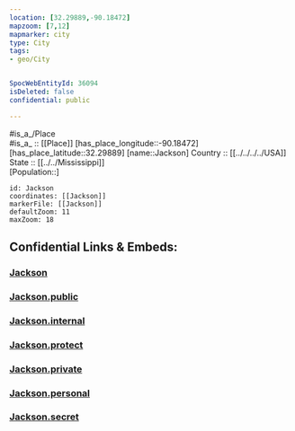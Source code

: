 ```yaml
---
location: [32.29889,-90.18472] 
mapzoom: [7,12] 
mapmarker: city 
type: City
tags:
- geo/City


SpocWebEntityId: 36094
isDeleted: false
confidential: public

---
```

#is_a_/Place  
#is_a_ :: [[Place]] 
[has_place_longitude::-90.18472] 
[has_place_latitude::32.29889] 
[name::Jackson] 
Country :: [[../../../../USA]]  
State :: [[../../Mississippi]]  
[Population::] 



```leaflet
id: Jackson
coordinates: [[Jackson]] 
markerFile: [[Jackson]] 
defaultZoom: 11 
maxZoom: 18
```


## Confidential Links & Embeds: 

### [Jackson](/_Standards/Earth/Continent/America~North/USA/USA~Central/Mississippi/counties~Mississippi/Hinds,County/cities~Hinds/Jackson.md) 

### [Jackson.public](/_public/Earth/Continent/America~North/USA/USA~Central/Mississippi/counties~Mississippi/Hinds,County/cities~Hinds/Jackson.public.md) 

### [Jackson.internal](/_internal/Earth/Continent/America~North/USA/USA~Central/Mississippi/counties~Mississippi/Hinds,County/cities~Hinds/Jackson.internal.md) 

### [Jackson.protect](/_protect/Earth/Continent/America~North/USA/USA~Central/Mississippi/counties~Mississippi/Hinds,County/cities~Hinds/Jackson.protect.md) 

### [Jackson.private](/_private/Earth/Continent/America~North/USA/USA~Central/Mississippi/counties~Mississippi/Hinds,County/cities~Hinds/Jackson.private.md) 

### [Jackson.personal](/_personal/Earth/Continent/America~North/USA/USA~Central/Mississippi/counties~Mississippi/Hinds,County/cities~Hinds/Jackson.personal.md) 

### [Jackson.secret](/_secret/Earth/Continent/America~North/USA/USA~Central/Mississippi/counties~Mississippi/Hinds,County/cities~Hinds/Jackson.secret.md)

